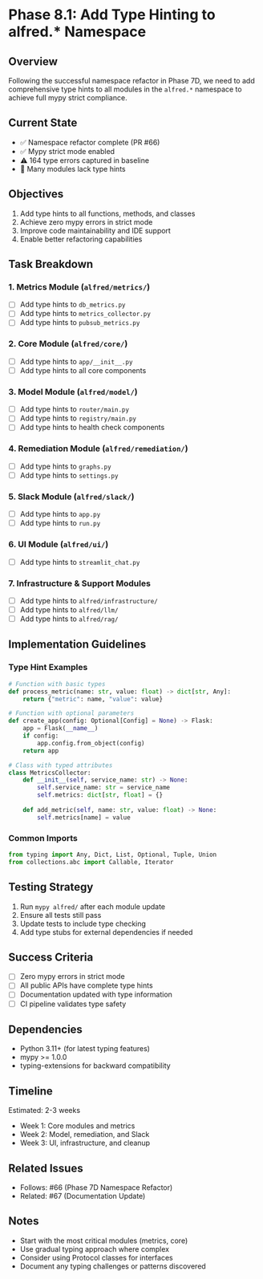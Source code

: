 # Phase 8.1: Add Type Hinting to alfred.* Namespace

## Overview
Following the successful namespace refactor in Phase 7D, we need to add comprehensive type hints to all modules in the `alfred.*` namespace to achieve full mypy strict compliance.

## Current State
- ✅ Namespace refactor complete (PR #66)
- ✅ Mypy strict mode enabled
- ⚠️ 164 type errors captured in baseline
- 🔴 Many modules lack type hints

## Objectives
1. Add type hints to all functions, methods, and classes
2. Achieve zero mypy errors in strict mode
3. Improve code maintainability and IDE support
4. Enable better refactoring capabilities

## Task Breakdown

### 1. Metrics Module (`alfred/metrics/`)
- [ ] Add type hints to `db_metrics.py`
- [ ] Add type hints to `metrics_collector.py`
- [ ] Add type hints to `pubsub_metrics.py`

### 2. Core Module (`alfred/core/`)
- [ ] Add type hints to `app/__init__.py`
- [ ] Add type hints to all core components

### 3. Model Module (`alfred/model/`)
- [ ] Add type hints to `router/main.py`
- [ ] Add type hints to `registry/main.py`
- [ ] Add type hints to health check components

### 4. Remediation Module (`alfred/remediation/`)
- [ ] Add type hints to `graphs.py`
- [ ] Add type hints to `settings.py`

### 5. Slack Module (`alfred/slack/`)
- [ ] Add type hints to `app.py`
- [ ] Add type hints to `run.py`

### 6. UI Module (`alfred/ui/`)
- [ ] Add type hints to `streamlit_chat.py`

### 7. Infrastructure & Support Modules
- [ ] Add type hints to `alfred/infrastructure/`
- [ ] Add type hints to `alfred/llm/`
- [ ] Add type hints to `alfred/rag/`

## Implementation Guidelines

### Type Hint Examples
```python
# Function with basic types
def process_metric(name: str, value: float) -> dict[str, Any]:
    return {"metric": name, "value": value}

# Function with optional parameters
def create_app(config: Optional[Config] = None) -> Flask:
    app = Flask(__name__)
    if config:
        app.config.from_object(config)
    return app

# Class with typed attributes
class MetricsCollector:
    def __init__(self, service_name: str) -> None:
        self.service_name: str = service_name
        self.metrics: dict[str, float] = {}
    
    def add_metric(self, name: str, value: float) -> None:
        self.metrics[name] = value
```

### Common Imports
```python
from typing import Any, Dict, List, Optional, Tuple, Union
from collections.abc import Callable, Iterator
```

## Testing Strategy
1. Run `mypy alfred/` after each module update
2. Ensure all tests still pass
3. Update tests to include type checking
4. Add type stubs for external dependencies if needed

## Success Criteria
- [ ] Zero mypy errors in strict mode
- [ ] All public APIs have complete type hints
- [ ] Documentation updated with type information
- [ ] CI pipeline validates type safety

## Dependencies
- Python 3.11+ (for latest typing features)
- mypy >= 1.0.0
- typing-extensions for backward compatibility

## Timeline
Estimated: 2-3 weeks
- Week 1: Core modules and metrics
- Week 2: Model, remediation, and Slack
- Week 3: UI, infrastructure, and cleanup

## Related Issues
- Follows: #66 (Phase 7D Namespace Refactor)
- Related: #67 (Documentation Update)

## Notes
- Start with the most critical modules (metrics, core)
- Use gradual typing approach where complex
- Consider using Protocol classes for interfaces
- Document any typing challenges or patterns discovered